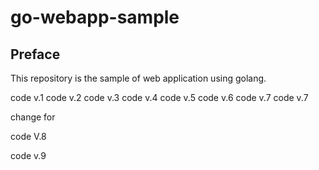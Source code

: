 # go-webapp-sample



## Preface
This repository is the sample of web application using golang.

code v.1
code v.2
code v.3
code v.4
code v.5
code v.6
code v.7
code v.7

change for 

code V.8

code v.9
